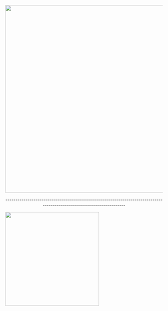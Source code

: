 <img width="600px" src="http://i.imgur.com/tXmKntN.png"/>
<p align="center">-----------------------------------------------------------------------------------------------------------------------</p>
<img width="300px" src="http://i.imgur.com/WDZye0M.png"/>
